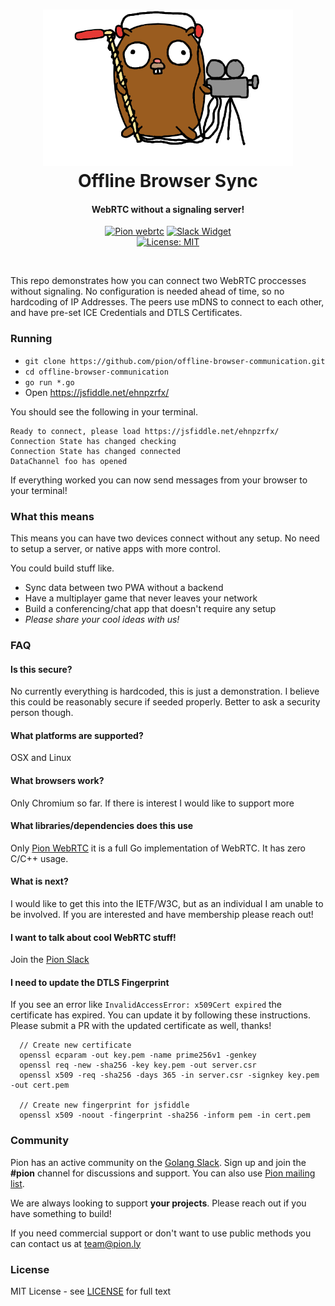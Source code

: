 <h1 align="center">
  <a href="https://pion.ly"><img src="./.github/pion-gopher-webrtc.png" alt="Pion WebRTC" height="250px"></a>
  <br>
  Offline Browser Sync
  <br>
</h1>
<h4 align="center">WebRTC without a signaling server!</h4>
<p align="center">
  <a href="https://pion.ly"><img src="https://img.shields.io/badge/pion-webrtc-gray.svg?longCache=true&colorB=brightgreen" alt="Pion webrtc"></a>
  <a href="https://pion.ly/slack"><img src="https://img.shields.io/badge/join-us%20on%20slack-gray.svg?longCache=true&logo=slack&colorB=brightgreen" alt="Slack Widget"></a>
  <br>
  <a href="LICENSE"><img src="https://img.shields.io/badge/License-MIT-yellow.svg" alt="License: MIT"></a>
</p>
<br>

This repo demonstrates how you can connect two WebRTC proccesses without signaling. No configuration is needed ahead of time, so no hardcoding of IP Addresses.
The peers use mDNS to connect to each other, and have pre-set ICE Credentials and DTLS Certificates.

### Running
* `git clone https://github.com/pion/offline-browser-communication.git`
* `cd offline-browser-communication`
* `go run *.go`
* Open https://jsfiddle.net/ehnpzrfx/

You should see the following in your terminal.
```
Ready to connect, please load https://jsfiddle.net/ehnpzrfx/
Connection State has changed checking
Connection State has changed connected
DataChannel foo has opened
```

If everything worked you can now send messages from your browser to your terminal!

### What this means
This means you can have two devices connect without any setup. No need to setup a server, or native apps with more control.

You could build stuff like.
* Sync data between two PWA without a backend
* Have a multiplayer game that never leaves your network
* Build a conferencing/chat app that doesn't require any setup
* *Please share your cool ideas with us!*

### FAQ
#### Is this secure?

No currently everything is hardcoded, this is just a demonstration. I believe this could be reasonably secure if seeded properly. Better to ask a security person though.

#### What platforms are supported?

OSX and Linux

#### What browsers work?

Only Chromium so far. If there is interest I would like to support more

#### What libraries/dependencies does this use

Only [Pion WebRTC](https://github.com/pion/webrtc) it is a full Go implementation of WebRTC. It has zero C/C++ usage.

#### What is next?

I would like to get this into the IETF/W3C, but as an individual I am unable to be involved. If you are interested and have membership please reach out!

#### I want to talk about cool WebRTC stuff!

Join the [Pion Slack](https://pion.ly/slack)

#### I need to update the DTLS Fingerprint
If you see an error like `InvalidAccessError: x509Cert expired` the certificate has expired. You can update it by following these instructions. Please submit a PR
with the updated certificate as well, thanks!

```
  // Create new certificate
  openssl ecparam -out key.pem -name prime256v1 -genkey
  openssl req -new -sha256 -key key.pem -out server.csr
  openssl x509 -req -sha256 -days 365 -in server.csr -signkey key.pem -out cert.pem

  // Create new fingerprint for jsfiddle
  openssl x509 -noout -fingerprint -sha256 -inform pem -in cert.pem
```

### Community
Pion has an active community on the [Golang Slack](https://invite.slack.golangbridge.org/). Sign up and join the **#pion** channel for discussions and support. You can also use [Pion mailing list](https://groups.google.com/forum/#!forum/pion).

We are always looking to support **your projects**. Please reach out if you have something to build!

If you need commercial support or don't want to use public methods you can contact us at [team@pion.ly](mailto:team@pion.ly)

### License
MIT License - see [LICENSE](LICENSE) for full text
